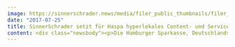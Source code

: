 ```yaml
---
image: https://sinnerschrader.news/media/filer_public_thumbnails/filer_public/bc/e1/bce1f37d-31f3-4118-8080-3856e640cd0f/pm_bild_700.png__480x288_q85_crop_subsampling-2_upscale.png
date: "2017-07-25"
title: SinnerSchrader setzt für Haspa hyperlokales Content- und Serviceangebot kiekmo um
content: <div class="newsbody"><p>Die Hamburger Sparkasse, Deutschlands größte Sparkasse, launcht mit SinnerSchrader ein transformationales Produkt, welches das Wertschöpfungsmodell einer Bank zukunftsfähig macht<br/><br/>Hamburg, 25. Juli 2017 – Die Hamburger Sparkasse (Haspa) präsentiert mit „kiekmo“ ein eigenes Content-Produkt, das die Traditionsbank durch vielseitige Anwendungen und mit kostenlosem Service jenseits geläufiger Finanzdienstleistungen etabliert.<br/>Bestehend aus einer vielschichtigen Mobile App und einer begleitenden Website für hyperlokalen Content sowie einem neuartigen Schließfachsystem wird eine Innovation mit hohem Mehrwert für Mitarbeiter und Kunden geschaffen. Als Teil der städtischen Infrastruktur soll „kiekmo“ einen Beitrag für eine aktive Nachbarschaftskultur in Hamburg leisten.<br/>Die „kiekmo“-Schließfächer folgen wie Stadträder und Mietwagen der Idee einer Sharing Economy. Gegenstände können unkompliziert und flexibel zwischengelagert, getauscht oder übergeben werden. In den Pilotstadtteilen Ottensen und Eimsbüttel stehen zunächst an neun Standorten rund 100 Fächer unterschiedlicher Größe zur Verfügung.<br/>SinnerSchrader hat die Schließfächer mit dem in Deutschland führenden Hersteller LockTec (u. a. DHL Packstationen) für die Hamburger Sparkasse entwickelt. Die Fächer in den eigens gebauten Terminals lassen sich über eine Android und iOS Applikation ansteuern, reservieren, öffnen und schließen. Auch ohne die Applikation auf seinem Smartphone installiert haben zu müssen, lassen sich die Fächer bedienen, da sich der Code auf vielfältige Art aus der Applikation sharen lässt.<br/><br/>Die von SinnerSchrader entwickelte „kiekmo“-App steuert nicht nur die Schließfächer. Sie liefert täglich Wissenswertes und Geschichten aus der Nachbarschaft, Ereignisse und Events im Stadtteil. Die „kiekmo“-Redakteure leben vor Ort und berichten aus erster Hand. Auch ausgewählte Stadtteil-Nachrichten von Medienpartnern fließen mit ein. Alle Inhalte werden in einem maßgeschneiderten Content-Feed (Mobile und Desktop) barrierefrei zur Verfügung gestellt und lassen sich liken, teilen und kommentieren. In einer Ausbaustufe wird daraus ein digitales<br/>„Schwarzes Brett“ entstehen, mit dem sich die Anwohner noch besser vernetzen können.<br/><br/>Webadresse&#58; <a href="https://kiekmo.hamburg/" target="_blank">https://kiekmo.hamburg/</a><br/><br/>„kiekmo“ steht ab sofort kostenlos im App Store und im Google Play Store zur Verfügung.<br/><br/>SinnerSchrader und SinnerSchraderSwipe sind in interdisziplinären Teams mit der Haspa zuständig für die Strategie, Konzeption, Design, UX, Content, Entwicklung und Umsetzung von App und Website, Social Media Marketing sowie für den Mechanismus und die Nutzung der Schließfachterminals.</p><p><a class="news-backlink" href="/de/"><svg class="svg-ico svg-ico--arrow-left"><use xlink&#58;href="#arrow-down"></use></svg>Zurück zur Presse Übersicht</a></p></div>
---
```

